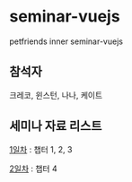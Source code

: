 # seminar-vuejs
petfriends inner seminar-vuejs

## 참석자

크레코, 윈스턴, 나나, 케이트

## 세미나 자료 리스트

[1일차](https://cdn-creco.pages.dev/html/view?url=https://raw.githubusercontent.com/CreatiCoding/seminar-vuejs/main/01.md) : 챕터 1, 2, 3

[2일차](https://cdn-creco.pages.dev/html/view?url=https://raw.githubusercontent.com/CreatiCoding/seminar-vuejs/main/02.md) : 챕터 4
